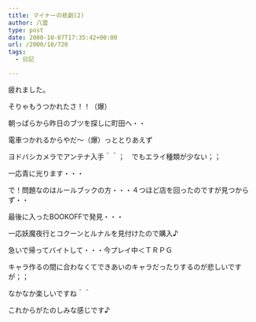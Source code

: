 ```yaml
---
title: マイナーの悲劇(2)
author: 八雲
type: post
date: 2000-10-07T17:35:42+00:00
url: /2000/10/720
tags:
  - 日記

---
```

疲れました。
  
そりゃもうつかれたさ！！（爆）

朝っぱらから昨日のブツを探しに町田へ・・
  
電車つかれるからやだ～（爆）っととりあえず
  
ヨドバシカメラでアンテナ入手＾＾；　でもエライ種類が少ない；；
  
一応青に光ります・・・

で！問題なのはルールブックの方・・・４つほど店を回ったのですが見つからず・・
  
最後に入ったBOOKOFFで発見・・・
  
一応妖魔夜行とコクーンとルナルを見付けたので購入♪
  
急いで帰ってバイトして・・・今プレイ中＜ＴＲＰＧ
  
キャラ作るの間に合わなくてできあいのキャラだったりするのが悲しいですが；；
  
なかなか楽しいですね＾＾
  
これからがたのしみな感じです♪
